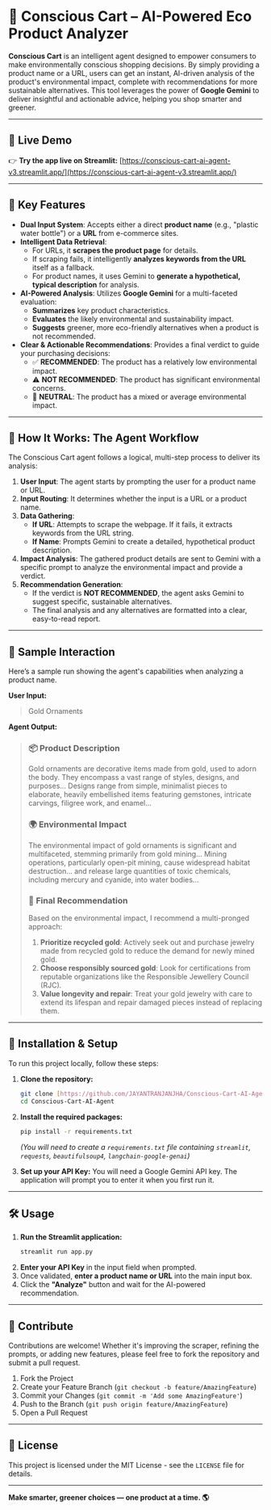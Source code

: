 # 🛒 Conscious Cart – AI-Powered Eco Product Analyzer

**Conscious Cart** is an intelligent agent designed to empower consumers to make environmentally conscious shopping decisions. By simply providing a product name or a URL, users can get an instant, AI-driven analysis of the product's environmental impact, complete with recommendations for more sustainable alternatives. This tool leverages the power of **Google Gemini** to deliver insightful and actionable advice, helping you shop smarter and greener.

---

## 🚀 Live Demo

👉 **Try the app live on Streamlit:** [https://conscious-cart-ai-agent-v3.streamlit.app/](https://conscious-cart-ai-agent-v3.streamlit.app/)

---

## 🌿 Key Features

* **Dual Input System**: Accepts either a direct **product name** (e.g., "plastic water bottle") or a **URL** from e-commerce sites.
* **Intelligent Data Retrieval**:
    * For URLs, it **scrapes the product page** for details.
    * If scraping fails, it intelligently **analyzes keywords from the URL** itself as a fallback.
    * For product names, it uses Gemini to **generate a hypothetical, typical description** for analysis.
* **AI-Powered Analysis**: Utilizes **Google Gemini** for a multi-faceted evaluation:
    * **Summarizes** key product characteristics.
    * **Evaluates** the likely environmental and sustainability impact.
    * **Suggests** greener, more eco-friendly alternatives when a product is not recommended.
* **Clear & Actionable Recommendations**: Provides a final verdict to guide your purchasing decisions:
    * ✅ **RECOMMENDED**: The product has a relatively low environmental impact.
    * ⚠️ **NOT RECOMMENDED**: The product has significant environmental concerns.
    * 🤔 **NEUTRAL**: The product has a mixed or average environmental impact.

---

## 🧬 How It Works: The Agent Workflow

The Conscious Cart agent follows a logical, multi-step process to deliver its analysis:

1.  **User Input**: The agent starts by prompting the user for a product name or URL.
2.  **Input Routing**: It determines whether the input is a URL or a product name.
3.  **Data Gathering**:
    * **If URL**: Attempts to scrape the webpage. If it fails, it extracts keywords from the URL string.
    * **If Name**: Prompts Gemini to create a detailed, hypothetical product description.
4.  **Impact Analysis**: The gathered product details are sent to Gemini with a specific prompt to analyze the environmental impact and provide a verdict.
5.  **Recommendation Generation**:
    * If the verdict is **NOT RECOMMENDED**, the agent asks Gemini to suggest specific, sustainable alternatives.
    * The final analysis and any alternatives are formatted into a clear, easy-to-read report.

---

## 🧪 Sample Interaction

Here’s a sample run showing the agent's capabilities when analyzing a product name.

**User Input:**
> Gold Ornaments

**Agent Output:**

> ### 📦 Product Description
>
> Gold ornaments are decorative items made from gold, used to adorn the body. They encompass a vast range of styles, designs, and purposes... Designs range from simple, minimalist pieces to elaborate, heavily embellished items featuring gemstones, intricate carvings, filigree work, and enamel...
>
> ### 🌍 Environmental Impact
>
> The environmental impact of gold ornaments is significant and multifaceted, stemming primarily from gold mining... Mining operations, particularly open-pit mining, cause widespread habitat destruction... and release large quantities of toxic chemicals, including mercury and cyanide, into water bodies...
>
> ### 📝 Final Recommendation
>
> Based on the environmental impact, I recommend a multi-pronged approach:
>
> 1.  **Prioritize recycled gold**: Actively seek out and purchase jewelry made from recycled gold to reduce the demand for newly mined gold.
> 2.  **Choose responsibly sourced gold**: Look for certifications from reputable organizations like the Responsible Jewellery Council (RJC).
> 3.  **Value longevity and repair**: Treat your gold jewelry with care to extend its lifespan and repair damaged pieces instead of replacing them.

---

## 🚀 Installation & Setup

To run this project locally, follow these steps:

1.  **Clone the repository:**
    ```bash
    git clone [https://github.com/JAYANTRANJANJHA/Conscious-Cart-AI-Agent.git](https://github.com/JAYANTRANJANJHA/Conscious-Cart-AI-Agent.git)
    cd Conscious-Cart-AI-Agent
    ```

2.  **Install the required packages:**
    ```bash
    pip install -r requirements.txt
    ```
    *(You will need to create a `requirements.txt` file containing `streamlit`, `requests`, `beautifulsoup4`, `langchain-google-genai`)*

3.  **Set up your API Key:**
    You will need a Google Gemini API key. The application will prompt you to enter it when you first run it.

---

## 🛠️ Usage

1.  **Run the Streamlit application:**
    ```bash
    streamlit run app.py
    ```
2.  **Enter your API Key** in the input field when prompted.
3.  Once validated, **enter a product name or URL** into the main input box.
4.  Click the **"Analyze"** button and wait for the AI-powered recommendation.

---

## 🤝 Contribute

Contributions are welcome! Whether it's improving the scraper, refining the prompts, or adding new features, please feel free to fork the repository and submit a pull request.

1.  Fork the Project
2.  Create your Feature Branch (`git checkout -b feature/AmazingFeature`)
3.  Commit your Changes (`git commit -m 'Add some AmazingFeature'`)
4.  Push to the Branch (`git push origin feature/AmazingFeature`)
5.  Open a Pull Request

---

## 📄 License

This project is licensed under the MIT License - see the `LICENSE` file for details.

---

**Make smarter, greener choices — one product at a time. 🌎**
